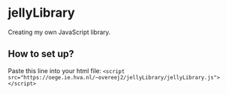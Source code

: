 # jellyLibrary
Creating my own JavaScript library.

## How to set up?
Paste this line into your html file:
```<script src="https://oege.ie.hva.nl/~overeej2/jellyLibrary/jellyLibrary.js"></script>```
